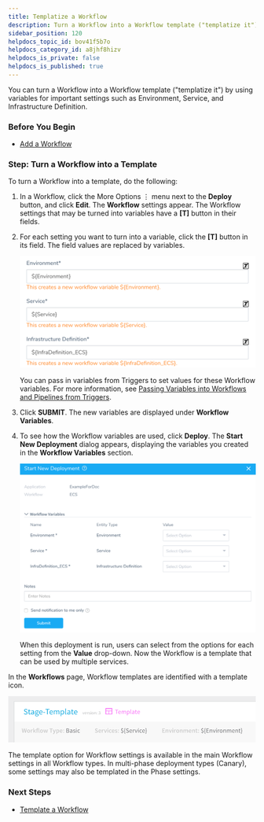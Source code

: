 ```yaml
---
title: Templatize a Workflow
description: Turn a Workflow into a Workflow template ("templatize it") by using variables for important settings such as Environment, Service, and Infrastructure Definition.
sidebar_position: 120
helpdocs_topic_id: bov41f5b7o
helpdocs_category_id: a8jhf8hizv
helpdocs_is_private: false
helpdocs_is_published: true
---
```


You can turn a Workflow into a Workflow template ("templatize it") by using variables for important settings such as Environment, Service, and Infrastructure Definition.

### Before You Begin

* [Add a Workflow](tags-how-tos.md)


### Step: Turn a Workflow into a Template

To turn a Workflow into a template, do the following:

1. In a Workflow, click the More Options ⋮ menu next to the **Deploy** button, and click **Edit**. The **Workflow** settings appear. The Workflow settings that may be turned into variables have a **[T]** button in their fields.
2. For each setting you want to turn into a variable, click the **[T]** button in its field. The field values are replaced by variables.

   ![](./static/templatize-a-workflow-new-template-238.png)
   
   You can pass in variables from Triggers to set values for these Workflow variables. For more information, see [Passing Variables into Workflows and Pipelines from Triggers](../expressions/passing-variable-into-workflows.md).
3. Click **SUBMIT**. The new variables are displayed under **Workflow Variables**.
4. To see how the Workflow variables are used, click **Deploy**. The **Start New Deployment** dialog appears, displaying the variables you created in the **Workflow Variables** section.

   ![](./static/templatize-a-workflow-new-template-239.png)
   
   When this deployment is run, users can select from the options for each setting from the **Value** drop-down. Now the Workflow is a template that can be used by multiple services.

In the **Workflows** page, Workflow templates are identified with a template icon.

![](./static/templatize-a-workflow-new-template-240.png)

The template option for Workflow settings is available in the main Workflow settings in all Workflow types. In multi-phase deployment types (Canary), some settings may also be templated in the Phase settings.
### Next Steps

* [Template a Workflow](workflow-configuration.md#template-a-workflow)

